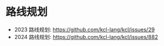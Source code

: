 # 路线规划

+ 2023 路线规划: https://github.com/kcl-lang/kcl/issues/29
+ 2024 路线规划: https://github.com/kcl-lang/kcl/issues/882
